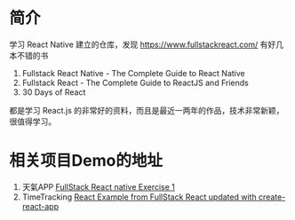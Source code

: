 # 简介
学习 React Native 建立的仓库，发现 <https://www.fullstackreact.com/> 有好几本不错的书

1. Fullstack React Native - The Complete Guide to React Native
2. Fullstack React - The Complete Guide to ReactJS and Friends
3. 30 Days of React 

都是学习 React.js 的非常好的资料，而且是最近一两年的作品，技术非常新颖，很值得学习。

# 相关项目Demo的地址
1. 天氣APP [FullStack React native Exercise 1](https://github.com/kiraarghy/WeatherApp)
2. TimeTracking [React Example from FullStack React updated with create-react-app ](https://github.com/danielzen/time-tracking-es6)
